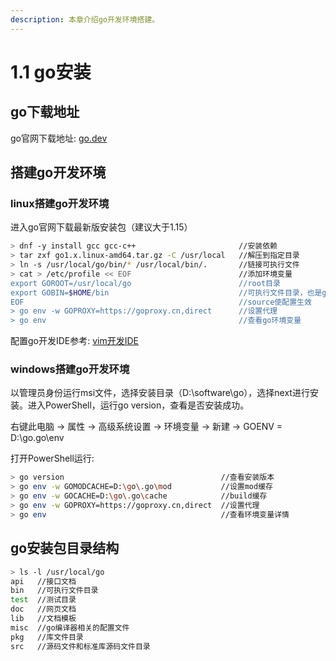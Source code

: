 ```yaml
---
description: 本章介绍go开发环境搭建。
---
```


# 1.1 go安装

## go下载地址

go官网下载地址: [go.dev](https://go.dev/)

## 搭建go开发环境

### linux搭建go开发环境

进入go官网下载最新版安装包（建议大于1.15）

```bash
> dnf -y install gcc gcc-c++                       //安装依赖
> tar zxf go1.x.linux-amd64.tar.gz -C /usr/local   //解压到指定目录
> ln -s /usr/local/go/bin/* /usr/local/bin/.       //链接可执行文件
> cat > /etc/profile << EOF                        //添加环境变量
export GOROOT=/usr/local/go                        //root目录
export GOBIN=$HOME/bin                             //可执行文件目录，也是go程序安装目录
EOF                                                //source使配置生效
> go env -w GOPROXY=https://goproxy.cn,direct      //设置代理
> go env                                           //查看go环境变量
```

配置go开发IDE参考: [vim开发IDE](https://jieem.gitbook.io/linux/linux/2-bian-ji-qi/2.3-vim-ka-fa-ide)

### windows搭建go开发环境

以管理员身份运行msi文件，选择安装目录（D:\software\go），选择next进行安装。进入PowerShell，运行go version，查看是否安装成功。

右键此电脑 -&gt; 属性 -&gt; 高级系统设置 -&gt; 环境变量 -&gt; 新建 -&gt; GOENV = D:\go\.go\env

打开PowerShell运行:

```bash
> go version                                   //查看安装版本
> go env -w GOMODCACHE=D:\go\.go\mod           //设置mod缓存
> go env -w GOCACHE=D:\go\.go\cache            //build缓存
> go env -w GOPROXY=https://goproxy.cn,direct  //设置代理
> go env                                       //查看环境变量详情
```

## go安装包目录结构

```bash
> ls -l /usr/local/go
api   //接口文档
bin   //可执行文件目录
test  //测试目录
doc   //网页文档
lib   //文档模板
misc  //go编译器相关的配置文件
pkg   //库文件目录
src   //源码文件和标准库源码文件目录
```

